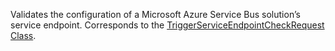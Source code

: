 Validates the configuration of a Microsoft Azure Service Bus solution’s service endpoint. 
Corresponds to the [TriggerServiceEndpointCheckRequest Class](https://msdn.microsoft.com/library/microsoft.crm.sdk.messages.triggerserviceendpointcheckrequest.aspx).
